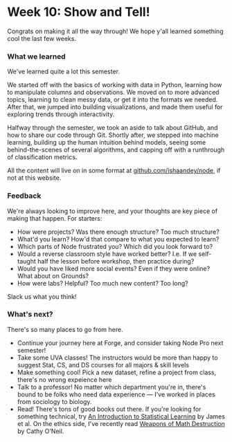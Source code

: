 # Week 10: Show and Tell!
 
Congrats on making it all the way through! We hope y'all learned something cool the last few weeks.

### What we learned

We've learned quite a lot this semester. 

We started off with the basics of working with data in Python, learning how to manipulate columns and observations. We moved on to more advanced topics, learning to clean messy data, or get it into the formats we needed. After that, we jumped into building visualizations, and made them useful for exploring trends through interactivity. 

Halfway through the semester, we took an aside to talk about GitHub, and how to share our code through Git. Shortly after, we stepped into machine learning, building up the human intuition behind models, seeing some behind-the-scenes of several algorithms, and capping off with a runthrough of classification metrics.

All the content will live on in some format at [github.com/ishaandey/node](https://github.com/ishaandey/node), if not at this website. 

### Feedback

We're always looking to improve here, and your thoughts are key piece of making that happen. For starters:

- How were projects? Was there enough structure? Too much structure?
- What'd you learn? How'd that compare to what you expected to learn?
- Which parts of Node frustrated you? Which did you look forward to?
- Would a reverse classroom style have worked better? I.e. If we self-taught half the lesson before workshop, then practice during?
- Would you have liked more social events? Even if they were online? What about on Grounds?
- How were labs? Helpful? Too much new content? Too long?

Slack us what you think!

### What's next?

There's so many places to go from here. 

- Continue your journey here at Forge, and consider taking Node Pro next semester!
- Take some UVA classes! The instructors would be more than happy to suggest Stat, CS, and DS courses for all majors & skill levels
- Make something cool! Pick a new dataset, refine a project from class, there's no wrong expeience here
- Talk to a professor! No matter which department you're in, there's bound to be folks who need data experience — I've worked in places from sociology to biology.
- Read! There's tons of good books out there. If you're looking for something technical, try [An Introduction to Statistical Learning](http://faculty.marshall.usc.edu/gareth-james/ISL/index.html) by James et al. On the ethics side, I've recently read [Weapons of Math Destruction](https://weaponsofmathdestructionbook.com/) by Cathy O'Neil.